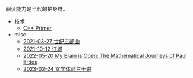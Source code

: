 阅读能力是当代的护身符。

- 技术
  - [C++ Primer](reading/notes/cpp-primer.md)
- misc.
  - [2021-03-27 世纪三部曲](reading/notes/century-trilogy.md)
  - [2021-10-12 江城](reading/notes/river-city.md)
  - [2022-05-20 My Brain is Open: The Mathematical Journeys of Paul Erdos](reading/notes/my-brain-is-open.md)
  - [2023-02-24 文学体验三十讲](reading/notes/literature-talk.md)